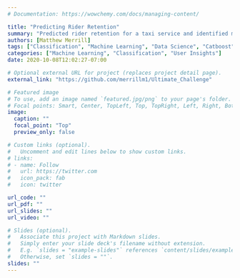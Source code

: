 ```yaml
---
# Documentation: https://wowchemy.com/docs/managing-content/

title: "Predicting Rider Retention"
summary: "Predicted rider retention for a taxi service and identified most significant factors that contributed to it. Achieved an 80% accuracy with a catboost model, which was chosen for its interpretability."
authors: [Matthew Merrill]
tags: ["Classification", "Machine Learning", "Data Science", "Catboost", "User Retention", "User Insights", "Data Visualization", "Time-Series Analysis", "Feature Engineering", "Feature Importance", "Experimental Design"]
categories: ["Machine Learning", "Classification", "User Insights"]
date: 2020-10-08T12:02:27-07:00

# Optional external URL for project (replaces project detail page).
external_link: "https://github.com/merrillm1/Ultimate_Challenge"

# Featured image
# To use, add an image named `featured.jpg/png` to your page's folder.
# Focal points: Smart, Center, TopLeft, Top, TopRight, Left, Right, BottomLeft, Bottom, BottomRight.
image:
  caption: ""
  focal_point: "Top"
  preview_only: false

# Custom links (optional).
#   Uncomment and edit lines below to show custom links.
# links:
# - name: Follow
#   url: https://twitter.com
#   icon_pack: fab
#   icon: twitter

url_code: ""
url_pdf: ""
url_slides: ""
url_video: ""

# Slides (optional).
#   Associate this project with Markdown slides.
#   Simply enter your slide deck's filename without extension.
#   E.g. `slides = "example-slides"` references `content/slides/example-slides.md`.
#   Otherwise, set `slides = ""`.
slides: ""
---
```

